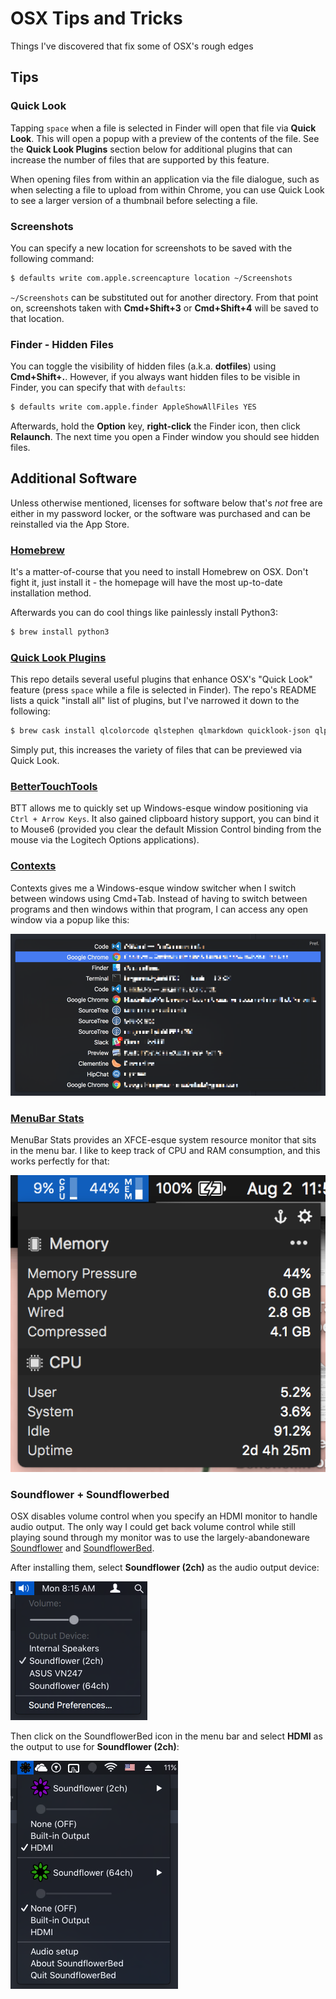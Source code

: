 # OSX Tips and Tricks

Things I've discovered that fix some of OSX's rough edges

## Tips

### Quick Look

Tapping `space` when a file is selected in Finder will open that file via **Quick Look**. This will open a popup with a preview of the contents of the file. See the **Quick Look Plugins** section below for additional plugins that can increase the number of files that are supported by this feature.

When opening files from within an application via the file dialogue, such as when selecting a file to upload from within Chrome, you can use Quick Look to see a larger version of a thumbnail before selecting a file.

### Screenshots

You can specify a new location for screenshots to be saved with the following command:

```sh
$ defaults write com.apple.screencapture location ~/Screenshots
```

`~/Screenshots` can be substituted out for another directory. From that point on, screenshots taken with **Cmd+Shift+3** or **Cmd+Shift+4** will be saved to that location.

### Finder - Hidden Files

You can toggle the visibility of hidden files (a.k.a. **dotfiles**) using **Cmd+Shift+.**. However, if you always want hidden files to be visible in Finder, you can specify that with `defaults`:

```sh
$ defaults write com.apple.finder AppleShowAllFiles YES
```

Afterwards, hold the **Option** key, **right-click** the Finder icon, then click **Relaunch**. The next time you open a Finder window you should see hidden files.


## Additional Software

Unless otherwise mentioned, licenses for software below that's _not_ free are either in my password locker, or the software was purchased and can be reinstalled via the App Store.

### [Homebrew](https://brew.sh/)

It's a matter-of-course that you need to install Homebrew on OSX. Don't fight it, just install it - the homepage will have the most up-to-date installation method.

Afterwards you can do cool things like painlessly install Python3:

```sh
$ brew install python3
```

### [Quick Look Plugins](https://github.com/sindresorhus/quick-look-plugins)

This repo details several useful plugins that enhance OSX's "Quick Look" feature (press `space` while a file is selected in Finder). The repo's README lists a quick "install all" list of plugins, but I've narrowed it down to the following:

```sh
$ brew cask install qlcolorcode qlstephen qlmarkdown quicklook-json qlprettypatch quicklook-csv qlimagesize webpquicklook suspicious-package qlvideo
```

Simply put, this increases the variety of files that can be previewed via Quick Look.

### [BetterTouchTools](https://www.boastr.net/)

BTT allows me to quickly set up Windows-esque window positioning via `Ctrl + Arrow Keys`. It also gained clipboard history support, you can bind it to Mouse6 (provided you clear the default Mission Control binding from the mouse via the Logitech Options applications).

### [Contexts](https://contexts.co/)

Contexts gives me a Windows-esque window switcher when I switch between windows using Cmd+Tab. Instead of having to switch between programs and then windows within that program, I can access any open window via a popup like this:

![Contexts Preview](images/contexts.png)

### [MenuBar Stats](https://seense.com/menubarstats/)

MenuBar Stats provides an XFCE-esque system resource monitor that sits in the menu bar. I like to keep track of CPU and RAM consumption, and this works perfectly for that:

![MenuBar Stats in action](images/menubarstats.png)

### Soundflower + Soundflowerbed

OSX disables volume control when you specify an HDMI monitor to handle audio output. The only way I could get back volume control while still playing sound through my monitor was to use the largely-abandoneware [Soundflower](https://github.com/mattingalls/Soundflower/releases/tag/2.0b2) and [SoundflowerBed](https://github.com/mLupine/SoundflowerBed/releases/tag/2.0.0-release).

After installing them, select **Soundflower (2ch)** as the audio output device:

![Select "Soundflower (2ch)" as the audio output device](images/soundflower-output.png)

Then click on the SoundflowerBed icon in the menu bar and select **HDMI** as the output to use for **Soundflower (2ch)**:

![Select "HDMI" as the audio output to use for Soundflower (2ch)](images/soundflower-soundflowerbed.png)
